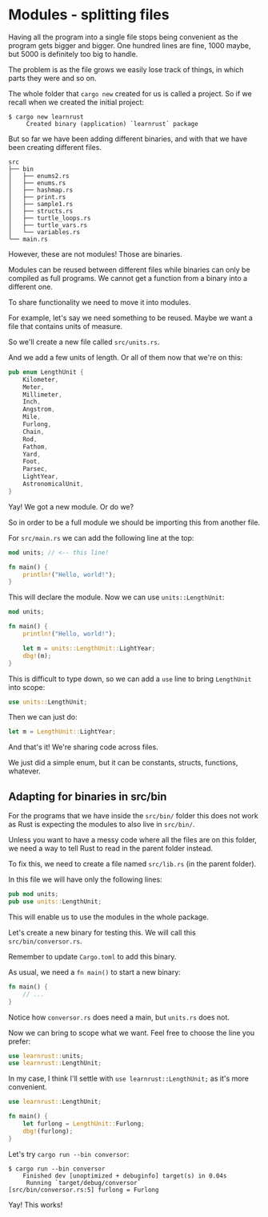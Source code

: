 # Modules - splitting files

Having all the program into a single file stops being convenient as the program
gets bigger and bigger. One hundred lines are fine, 1000 maybe, but 5000 is 
definitely too big to handle.

The problem is as the file grows we easily lose track of things, in which parts 
they were and so on.

The whole folder that `cargo new` created for us is called a project. So if we
recall when we created the initial project:

```console
$ cargo new learnrust
     Created binary (application) `learnrust` package
```

But so far we have been adding different binaries, and with that we have been 
creating different files.

```console
src
├── bin
│   ├── enums2.rs
│   ├── enums.rs
│   ├── hashmap.rs
│   ├── print.rs
│   ├── sample1.rs
│   ├── structs.rs
│   ├── turtle_loops.rs
│   ├── turtle_vars.rs
│   └── variables.rs
└── main.rs
```

However, these are not modules! Those are binaries.

Modules can be reused between different files while binaries can only be 
compiled as full programs. We cannot get a function from a binary into a 
different one.

To share functionality we need to move it into modules.

For example, let's say we need something to be reused. Maybe we want a file that
contains units of measure.

So we'll create a new file called `src/units.rs`.

And we add a few units of length. Or all of them now that we're on this:

```rust
pub enum LengthUnit {
    Kilometer,
    Meter,
    Millimeter,
    Inch,
    Angstrom,
    Mile,
    Furlong,
    Chain,
    Rod,
    Fathom,
    Yard,
    Foot,
    Parsec,
    LightYear,
    AstronomicalUnit,
}

```

Yay! We got a new module. Or do we?

So in order to be a full module we should be importing this from another file.

For `src/main.rs` we can add the following line at the top:

```rust
mod units; // <-- this line!

fn main() {
    println!("Hello, world!");
}
```

This will declare the module. Now we can use `units::LengthUnit`:

```rust
mod units;

fn main() {
    println!("Hello, world!");

    let m = units::LengthUnit::LightYear;
    dbg!(m);
}
```

This is difficult to type down, so we can add a `use` line to bring `LengthUnit`
into scope:

```rust
use units::LengthUnit;
```

Then we can just do:

```rust
let m = LengthUnit::LightYear;
```

And that's it! We're sharing code across files.

We just did a simple enum, but it can be constants, structs, functions, whatever.

## Adapting for binaries in src/bin

For the programs that we have inside the `src/bin/` folder this does not work
as Rust is expecting the modules to also live in `src/bin/`.

Unless you want to have a messy code where all the files are on this folder, we
need a way to tell Rust to read in the parent folder instead.

To fix this, we need to create a file named `src/lib.rs` (in the parent folder).

In this file we will have only the following lines:

```rust
pub mod units;
pub use units::LengthUnit;
```

This will enable us to use the modules in the whole package.

Let's create a new binary for testing this. We will call this
`src/bin/conversor.rs`.

Remember to update `Cargo.toml` to add this binary.

As usual, we need a `fn main()` to start a new binary: 

```rust
fn main() {
    // ...
}
```

Notice how `conversor.rs` does need a main, but `units.rs` does not.

Now we can bring to scope what we want. Feel free to choose the line you prefer:

```rust
use learnrust::units;
use learnrust::LengthUnit;
```

In my case, I think I'll settle with `use learnrust::LengthUnit;` as it's more
convenient.

```rust
use learnrust::LengthUnit;

fn main() {
    let furlong = LengthUnit::Furlong;
    dbg!(furlong);
}
```

Let's try `cargo run --bin conversor`:

```console
$ cargo run --bin conversor
    Finished dev [unoptimized + debuginfo] target(s) in 0.04s
     Running `target/debug/conversor`
[src/bin/conversor.rs:5] furlong = Furlong
```

Yay! This works!




